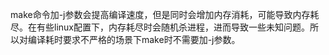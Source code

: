 make命令加-j参数会提高编译速度，但是同时会增加内存消耗，可能导致内存耗尽。在有些linux配置下，内存耗尽时会随机杀进程，进而导致一些未知问题。所以对编译耗时要求不严格的场景下make时不需要加-j参数。
